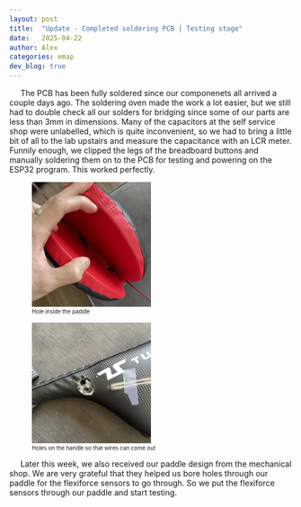 ```yaml
---
layout: post
title:  "Update - Completed soldering PCB | Testing stage"
date:   2025-04-22
author: Alex
categories: emap
dev_blog: true
---
```



&nbsp;&nbsp;&nbsp;&nbsp; The PCB has been fully soldered since our componenets all arrived a couple days ago. The soldering oven made the work a lot easier, but we still had to double check all our solders for bridging since some of our parts are less than 3mm in dimensions. Many of the capacitors at the self service shop were unlabelled, which is quite inconvenient, so we had to bring a little bit of all to the lab upstairs and measure the capacitance with an LCR meter. Funnily enough, we clipped the legs of the breadboard buttons and manually soldering them on to the PCB for testing and powering on the ESP32 program. This worked perfectly. 

<figure>
    <img src="images_archive/projects/emap/paddlehole.png" alt="ffcircuit" style="max-width: 50%;">
    <figcaption style="font-size: 0.7em;">Hole inside the paddle</figcaption>
</figure>


<figure>
    <img src="images_archive/projects/emap/thruhole.png" alt="ffcircuit" style="max-width: 50%;">
    <figcaption style="font-size: 0.7em;">Holes on the handle so that wires can come out</figcaption>
</figure>


&nbsp;&nbsp;&nbsp;&nbsp; Later this week, we also received our paddle design from the mechanical shop. We are very grateful that they helped us bore holes through our paddle for the flexiforce sensors to go through. So we put the flexiforce sensors through our paddle and start testing.

